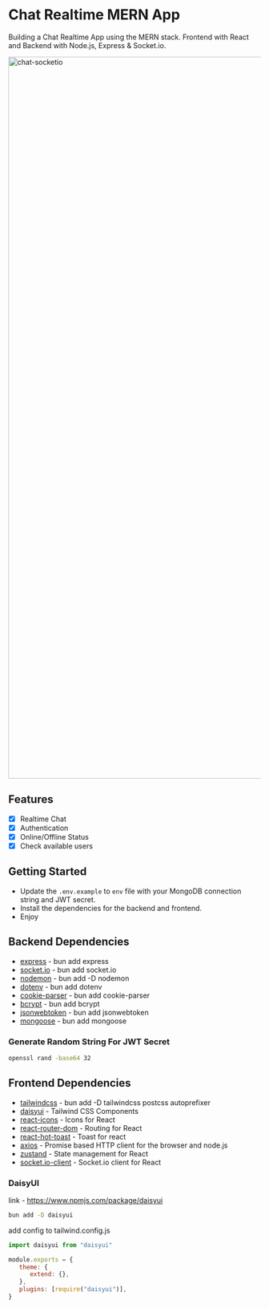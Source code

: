 # Chat Realtime MERN App

Building a Chat Realtime App using the MERN stack. Frontend with React and Backend with Node.js, Express & Socket.io.

<img width="1440" alt="chat-socketio" src="https://github.com/nuhptr/chat-realtime/assets/50306963/bf26f36d-eb27-4ff6-b2ee-8876d812bf4e">

## Features

-  [x] Realtime Chat
-  [x] Authentication
-  [x] Online/Offline Status
-  [x] Check available users

## Getting Started

-  Update the `.env.example` to `env` file with your MongoDB connection string and JWT secret.
-  Install the dependencies for the backend and frontend.
-  Enjoy

## Backend Dependencies

-  [express](https://www.npmjs.com/package/express) - bun add express
-  [socket.io](https://www.npmjs.com/package/socket.io) - bun add socket.io
-  [nodemon](https://www.npmjs.com/package/nodemon) - bun add -D nodemon
-  [dotenv](https://www.npmjs.com/package/dotenv) - bun add dotenv
-  [cookie-parser](https://www.npmjs.com/package/cookie-parser) - bun add cookie-parser
-  [bcrypt](https://www.npmjs.com/package/bcrypt) - bun add bcrypt
-  [jsonwebtoken](https://www.npmjs.com/package/jsonwebtoken) - bun add jsonwebtoken
-  [mongoose](https://www.npmjs.com/package/mongoose) - bun add mongoose

### Generate Random String For JWT Secret

```bash
openssl rand -base64 32
```

## Frontend Dependencies

-  [tailwindcss](https://www.npmjs.com/package/tailwindcss) - bun add -D tailwindcss postcss autoprefixer
-  [daisyui](https://daisyui.com/) - Tailwind CSS Components
-  [react-icons](https://react-icons.github.io/react-icons/) - Icons for React
-  [react-router-dom](https://www.npmjs.com/package/react-router-dom) - Routing for React
-  [react-hot-toast](https://react-hot-toast.com/) - Toast for react
-  [axios](https://www.npmjs.com/package/axios) - Promise based HTTP client for the browser and node.js
-  [zustand](https://www.npmjs.com/package/zustand) - State management for React
-  [socket.io-client](https://www.npmjs.com/package/socket.io-client) - Socket.io client for React

### DaisyUI

link - https://www.npmjs.com/package/daisyui

```bash
bun add -D daisyui
```

add config to tailwind.config.js

```js
import daisyui from "daisyui"

module.exports = {
   theme: {
      extend: {},
   },
   plugins: [require("daisyui")],
}
```
